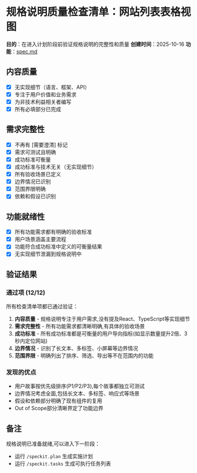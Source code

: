 # 规格说明质量检查清单：网站列表表格视图

**目的**：在进入计划阶段前验证规格说明的完整性和质量
**创建时间**：2025-10-16
**功能**：[spec.md](../spec.md)

## 内容质量

- [x] 无实现细节（语言、框架、API）
- [x] 专注于用户价值和业务需求
- [x] 为非技术利益相关者编写
- [x] 所有必填部分已完成

## 需求完整性

- [x] 不再有 [需要澄清] 标记
- [x] 需求可测试且明确
- [x] 成功标准可衡量
- [x] 成功标准与技术无关（无实现细节）
- [x] 所有验收场景已定义
- [x] 边界情况已识别
- [x] 范围界限明确
- [x] 依赖和假设已识别

## 功能就绪性

- [x] 所有功能需求都有明确的验收标准
- [x] 用户场景涵盖主要流程
- [x] 功能符合成功标准中定义的可衡量结果
- [x] 无实现细节泄漏到规格说明中

## 验证结果

### 通过项 (12/12)

所有检查清单项都已通过验证：

1. **内容质量** - 规格说明专注于用户需求,没有提及React、TypeScript等实现细节
2. **需求完整性** - 所有功能需求都清晰明确,有具体的验收场景
3. **成功标准** - 所有成功标准都是可衡量的用户导向指标(如显示数量提升2倍、3秒内定位网站)
4. **边界情况** - 识别了长文本、多标签、小屏幕等边界情况
5. **范围界限** - 明确列出了排序、筛选、导出等不在范围内的功能

### 发现的优点

- 用户故事按优先级排序(P1/P2/P3),每个故事都独立可测试
- 边界情况考虑全面,包括长文本、多标签、响应式等场景
- 假设和依赖部分明确了现有组件的复用
- Out of Scope部分清晰界定了功能边界

## 备注

规格说明已准备就绪,可以进入下一阶段：
- 运行 `/speckit.plan` 生成实施计划
- 运行 `/speckit.tasks` 生成可执行任务列表
